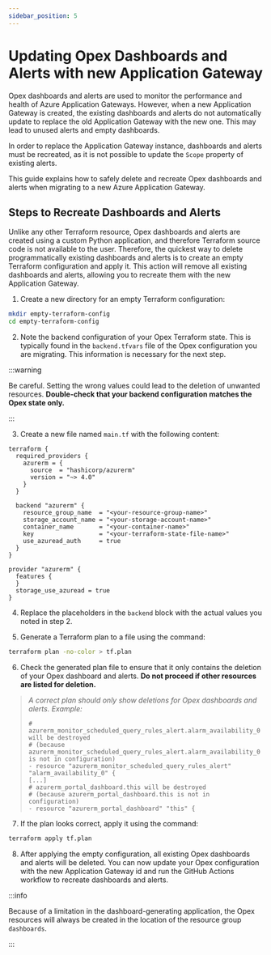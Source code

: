 ```yaml
---
sidebar_position: 5
---
```


# Updating Opex Dashboards and Alerts with new Application Gateway

Opex dashboards and alerts are used to monitor the performance and health of
Azure Application Gateways. However, when a new Application Gateway is created,
the existing dashboards and alerts do not automatically update to replace the
old Application Gateway with the new one. This may lead to unused alerts and
empty dashboards.

In order to replace the Application Gateway instance, dashboards and alerts must
be recreated, as it is not possible to update the `Scope` property of existing
alerts.

This guide explains how to safely delete and recreate Opex dashboards and alerts
when migrating to a new Azure Application Gateway.

## Steps to Recreate Dashboards and Alerts

Unlike any other Terraform resource, Opex dashboards and alerts are created
using a custom Python application, and therefore Terraform source code is not
available to the user. Therefore, the quickest way to delete programmatically
existing dashboards and alerts is to create an empty Terraform configuration and
apply it. This action will remove all existing dashboards and alerts, allowing
you to recreate them with the new Application Gateway.

1. Create a new directory for an empty Terraform configuration:

```bash
mkdir empty-terraform-config
cd empty-terraform-config
```

2. Note the backend configuration of your Opex Terraform state. This is
   typically found in the `backend.tfvars` file of the Opex configuration you
   are migrating. This information is necessary for the next step.

:::warning

Be careful. Setting the wrong values could lead to the deletion of unwanted
resources. **Double-check that your backend configuration matches the Opex state
only.**

:::

3. Create a new file named `main.tf` with the following content:

```hcl
terraform {
  required_providers {
    azurerm = {
      source  = "hashicorp/azurerm"
      version = "~> 4.0"
    }
  }

  backend "azurerm" {
    resource_group_name  = "<your-resource-group-name>"
    storage_account_name = "<your-storage-account-name>"
    container_name       = "<your-container-name>"
    key                  = "<your-terraform-state-file-name>"
    use_azuread_auth     = true
  }
}

provider "azurerm" {
  features {
  }
  storage_use_azuread = true
}
```

4. Replace the placeholders in the `backend` block with the actual values you
   noted in step 2.

5. Generate a Terraform plan to a file using the command:

```bash
terraform plan -no-color > tf.plan
```

6. Check the generated plan file to ensure that it only contains the deletion of
   your Opex dashboard and alerts. **Do not proceed if other resources are
   listed for deletion.**

> _A correct plan should only show deletions for Opex dashboards and alerts.
> Example:_
>
> ```hcl
> # azurerm_monitor_scheduled_query_rules_alert.alarm_availability_0 will be destroyed
> # (because azurerm_monitor_scheduled_query_rules_alert.alarm_availability_0 is not in configuration)
> - resource "azurerm_monitor_scheduled_query_rules_alert" "alarm_availability_0" {
> [...]
> # azurerm_portal_dashboard.this will be destroyed
> # (because azurerm_portal_dashboard.this is not in configuration)
> - resource "azurerm_portal_dashboard" "this" {
> ```

7. If the plan looks correct, apply it using the command:

```bash
terraform apply tf.plan
```

8. After applying the empty configuration, all existing Opex dashboards and
   alerts will be deleted. You can now update your Opex configuration with the
   new Application Gateway id and run the GitHub Actions workflow to recreate
   dashboards and alerts.

:::info

Because of a limitation in the dashboard-generating application, the Opex
resources will always be created in the location of the resource group
`dashboards`.

:::
